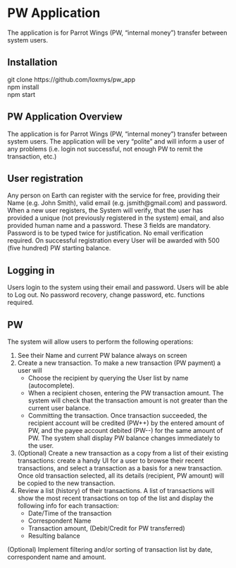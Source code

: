 <h1>PW Application</h1>
<p>
    The application is for Parrot Wings (PW, “internal money”) transfer between system users.
</p>
<h2>Installation</h2>
<p>
    git clone https://github.com/loxmys/pw_app <br/>
    npm install <br/>
    npm start <br/>
</p>

<h2>PW Application Overview</h2>
<p>
    The application is for Parrot Wings (PW, “internal money”) transfer between system users.
    The application will be very “polite” and will inform a user of any problems (i.e. login not successful, not enough PW to remit the transaction, etc.)
</p>
<h2>User registration</h2>
<p>
    Any person on Earth can register with the service for free, providing their Name (e.g. John Smith), valid email (e.g. jsmith@gmail.com) and password.
    When a new user registers, the System will verify, that the user has provided a unique (not previously registered in the system) email, and also provided human name and a password. These 3 fields are mandatory. Password is to be typed twice for justification. No email verification required.
    On successful registration every User will be awarded with 500 (five hundred) PW starting balance.
</p>
<h2>Logging in</h2>
Users login to the system using their email and password.
Users will be able to Log out.
No password recovery, change password, etc. functions required.
<h2>PW</h2>
The system will allow users to perform the following operations:
<ol>
    <li>See their Name and current PW balance always on screen</li>
    <li>Create a new transaction. To make a new transaction (PW payment) a user will
        <ul>
            <li>Choose the recipient by querying the  User list by name (autocomplete).</li>
            <li>
                When a recipient chosen, entering the PW transaction amount. The system will check that the transaction amount is not greater than the current user balance.
            </li>
            <li>Committing the transaction. Once transaction succeeded, the recipient account will be credited (PW++) by the entered amount of PW, and the payee account debited (PW--) for the same amount of PW. The system shall display PW balance changes immediately to the user.</li>
        </ul>
    </li>
    <li>(Optional) Create a new transaction as a copy from a list of their existing transactions: create a handy UI for a user to browse their recent transactions, and select a transaction as a basis for a new transaction. Once old transaction selected, all its details (recipient, PW amount) will be copied to the new transaction.</li>
    <li>Review a list (history) of their transactions. A list of transactions will show the most recent transactions on top of the list and display the following info for each transaction:
        <ul>
            <li>Date/Time of the transaction</li>
            <li>Correspondent Name</li>
            <li>Transaction amount, (Debit/Credit  for PW transferred)</li>
            <li>Resulting balance</li>
        </ul>
    </li>
</ol>
<p>(Optional) Implement filtering and/or sorting of transaction list by date, correspondent name and amount. </p>